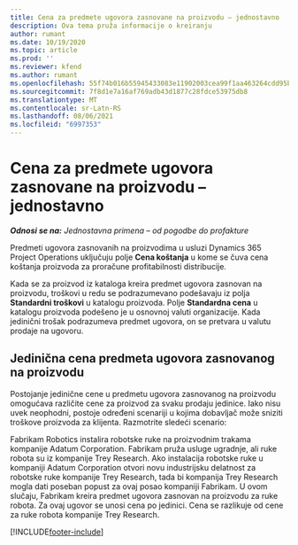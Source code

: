 ```yaml
---
title: Cena za predmete ugovora zasnovane na proizvodu – jednostavno
description: Ova tema pruža informacije o kreiranju
author: rumant
ms.date: 10/19/2020
ms.topic: article
ms.prod: ''
ms.reviewer: kfend
ms.author: rumant
ms.openlocfilehash: 55f74b016b55945433083e11902003cea99f1aa463264cdd95b0aad389592e20
ms.sourcegitcommit: 7f8d1e7a16af769adb43d1877c28fdce53975db8
ms.translationtype: MT
ms.contentlocale: sr-Latn-RS
ms.lasthandoff: 08/06/2021
ms.locfileid: "6997353"
---
```

# <a name="cost-product-based-contract-lines---lite"></a>Cena za predmete ugovora zasnovane na proizvodu – jednostavno

_**Odnosi se na:** Jednostavna primena – od pogodbe do profakture_


Predmeti ugovora zasnovanih na proizvodima u usluzi Dynamics 365 Project Operations uključuju polje **Cena koštanja** u kome se čuva cena koštanja proizvoda za proračune profitabilnosti distribucije.

Kada se za proizvod iz kataloga kreira predmet ugovora zasnovan na proizvodu, troškovi u redu se podrazumevano podešavaju iz polja **Standardni troškovi** u katalogu proizvoda. Polje **Standardna cena** u katalogu proizvoda podešeno je u osnovnoj valuti organizacije. Kada jedinični trošak podrazumeva predmet ugovora, on se pretvara u valutu prodaje na ugovoru.

## <a name="unit-cost-on-a-product-based-contract-line"></a>Jedinična cena predmeta ugovora zasnovanog na proizvodu

Postojanje jedinične cene u predmetu ugovora zasnovanog na proizvodu omogućava različite cene za proizvod za svaku prodaju jedinice. Iako nisu uvek neophodni, postoje određeni scenariji u kojima dobavljač može sniziti troškove proizvoda za klijenta. Razmotrite sledeći scenario:

Fabrikam Robotics instalira robotske ruke na proizvodnim trakama kompanije Adatum Corporation. Fabrikam pruža usluge ugradnje, ali ruke robota su iz kompanije Trey Research. Ako instalacija robotske ruke u kompaniji Adatum Corporation otvori novu industrijsku delatnost za robotske ruke kompanije Trey Research, tada bi kompanija Trey Research mogla dati poseban popust za ovaj posao kompaniji Fabrikam. U ovom slučaju, Fabrikam kreira predmet ugovora zasnovan na proizvodu za ruke robota. Za ovaj ugovor se unosi cena po jedinici. Cena se razlikuje od cene za ruke robota kompanije Trey Research.


[!INCLUDE[footer-include](../../includes/footer-banner.md)]